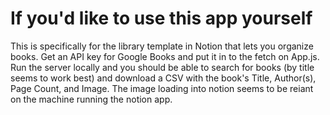 # If you'd like to use this app yourself

This is specifically for the library template in Notion that lets you organize books. Get an API key for Google Books and put it in to the fetch on App.js. Run the server locally and you should be able to search for books (by title seems to work best) and download a CSV with the book's Title, Author(s), Page Count, and Image. The image loading into notion seems to be reiant on the machine running the notion app.
